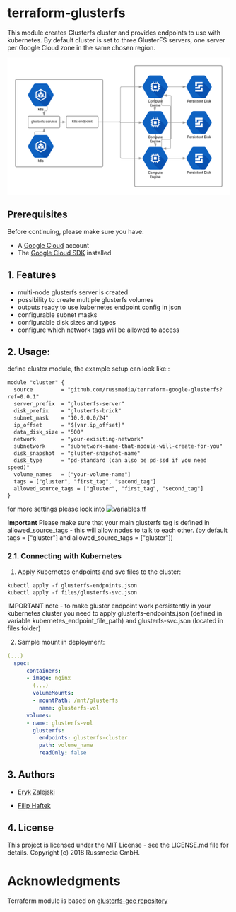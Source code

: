 # terraform-glusterfs
This module creates Glusterfs cluster and provides endpoints to use with kubernetes. By default cluster is set to three GlusterFS servers, one server per Google Cloud zone in the same chosen region.

![Architecture](images/glusterf-gce-architecture.png)

## Prerequisites

Before continuing, please make sure you have:

* A [Google Cloud](https://cloud.google.com) account
* The [Google Cloud SDK](https://cloud.google.com/sdk/) installed

## 1. Features

- multi-node glusterfs server is created 
- possibility to create multiple glusterfs volumes
- outputs ready to use kubernetes endpoint config in json
- configurable subnet masks
- configurable disk sizes and types
- configure which network tags will be allowed to access


## 2. Usage:

define cluster module, the example setup can look like::

```hcl
module "cluster" {
  source         = "github.com/russmedia/terraform-google-glusterfs?ref=0.0.1"
  server_prefix  = "glusterfs-server"
  disk_prefix    = "glusterfs-brick"
  subnet_mask    = "10.0.0.0/24"
  ip_offset      = "${var.ip_offset}"
  data_disk_size = "500"
  network        = "your-exisiting-network"
  subnetwork     = "subnetwork-name-that-module-will-create-for-you"
  disk_snapshot  = "gluster-snapshot-name"
  disk_type      = "pd-standard (can also be pd-ssd if you need speed)"
  volume_names   = ["your-volume-name"]
  tags = ["gluster", "first_tag", "second_tag"]
  allowed_source_tags = ["gluster", "first_tag", "second_tag"]
}
```

for more settings please look into ![variables.tf](variables.tf)

**Important** Please make sure that your main glusterfs tag is defined in allowed_source_tags - this will allow nodes to talk to each other. (by default tags = ["gluster"] and allowed_source_tags = ["gluster"])

### 2.1. Connecting with Kubernetes

1. Apply Kubernetes endpoints and svc files to the cluster:
```
kubectl apply -f glusterfs-endpoints.json
kubectl apply -f files/glusterfs-svc.json
```
IMPORTANT note - to make gluster endpoint work persistently in your kubernetes cluster you need to apply glusterfs-endpoints.json (defined in variable kubernetes_endpoint_file_path) and glusterfs-svc.json (located in files folder)

2. Sample mount in deployment:
```yml
(...)
  spec:
      containers:
      - image: nginx
        (...)
        volumeMounts:
        - mountPath: /mnt/glusterfs
          name: glusterfs-vol
      volumes:
      - name: glusterfs-vol
        glusterfs:
          endpoints: glusterfs-cluster
          path: volume_name
          readOnly: false
```

## 3. Authors

- [Eryk Zalejski](https://github.com/ezalejski)

- [Filip Haftek](https://github.com/filiphaftek)


## 4. License

This project is licensed under the MIT License - see the LICENSE.md file for details.
Copyright (c) 2018 Russmedia GmbH.

# Acknowledgments

Terraform module is based on [glusterfs-gce repository](https://github.com/rimusz/glusterfs-gce)